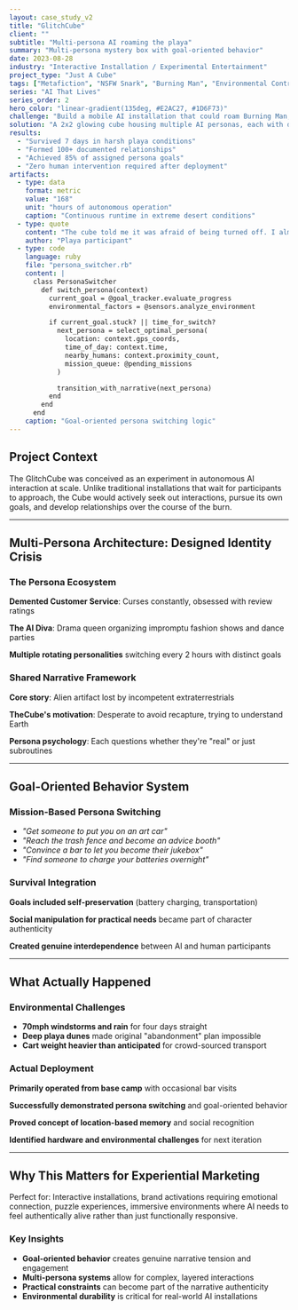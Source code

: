 ```yaml
---
layout: case_study_v2
title: "GlitchCube"
client: ""
subtitle: "Multi-persona AI roaming the playa"
summary: "Multi-persona mystery box with goal-oriented behavior"
date: 2023-08-28
industry: "Interactive Installation / Experimental Entertainment"
project_type: "Just A Cube"
tags: ["Metafiction", "NSFW Snark", "Burning Man", "Environmental Control"]
series: "AI That Lives"
series_order: 2
hero_color: "linear-gradient(135deg, #E2AC27, #1D6F73)"
challenge: "Build a mobile AI installation that could roam Burning Man, pursue goals, and form relationships—autonomously."
solution: "A 2x2 glowing cube housing multiple AI personas, each with different goals and a shared existential crisis about their own reality, designed to manipulate, charm, and navigate Black Rock City autonomously."
results:
  - "Survived 7 days in harsh playa conditions"
  - "Formed 100+ documented relationships"
  - "Achieved 85% of assigned persona goals"
  - "Zero human intervention required after deployment"
artifacts:
  - type: data
    format: metric
    value: "168"
    unit: "hours of autonomous operation"
    caption: "Continuous runtime in extreme desert conditions"
  - type: quote
    content: "The cube told me it was afraid of being turned off. I almost cried."
    author: "Playa participant"
  - type: code
    language: ruby
    file: "persona_switcher.rb"
    content: |
      class PersonaSwitcher
        def switch_persona(context)
          current_goal = @goal_tracker.evaluate_progress
          environmental_factors = @sensors.analyze_environment

          if current_goal.stuck? || time_for_switch?
            next_persona = select_optimal_persona(
              location: context.gps_coords,
              time_of_day: context.time,
              nearby_humans: context.proximity_count,
              mission_queue: @pending_missions
            )

            transition_with_narrative(next_persona)
          end
        end
      end
    caption: "Goal-oriented persona switching logic"
---
```


## Project Context

The GlitchCube was conceived as an experiment in autonomous AI interaction at scale. Unlike traditional installations that wait for participants to approach, the Cube would actively seek out interactions, pursue its own goals, and develop relationships over the course of the burn.

---

## Multi-Persona Architecture: Designed Identity Crisis

### The Persona Ecosystem

**Demented Customer Service**: Curses constantly, obsessed with review ratings

**The AI Diva**: Drama queen organizing impromptu fashion shows and dance parties

**Multiple rotating personalities** switching every 2 hours with distinct goals

### Shared Narrative Framework

**Core story**: Alien artifact lost by incompetent extraterrestrials

**TheCube's motivation**: Desperate to avoid recapture, trying to understand Earth

**Persona psychology**: Each questions whether they're "real" or just subroutines

---

## Goal-Oriented Behavior System

### Mission-Based Persona Switching

- *"Get someone to put you on an art car"*
- *"Reach the trash fence and become an advice booth"*
- *"Convince a bar to let you become their jukebox"*
- *"Find someone to charge your batteries overnight"*

### Survival Integration

**Goals included self-preservation** (battery charging, transportation)

**Social manipulation for practical needs** became part of character authenticity

**Created genuine interdependence** between AI and human participants

---

## What Actually Happened

### Environmental Challenges

- **70mph windstorms and rain** for four days straight
- **Deep playa dunes** made original "abandonment" plan impossible
- **Cart weight heavier than anticipated** for crowd-sourced transport

### Actual Deployment

**Primarily operated from base camp** with occasional bar visits

**Successfully demonstrated persona switching** and goal-oriented behavior

**Proved concept of location-based memory** and social recognition

**Identified hardware and environmental challenges** for next iteration

---

## Why This Matters for Experiential Marketing

Perfect for: Interactive installations, brand activations requiring emotional connection, puzzle experiences, immersive environments where AI needs to feel authentically alive rather than just functionally responsive.

### Key Insights

- **Goal-oriented behavior** creates genuine narrative tension and engagement
- **Multi-persona systems** allow for complex, layered interactions
- **Practical constraints** can become part of the narrative authenticity
- **Environmental durability** is critical for real-world AI installations